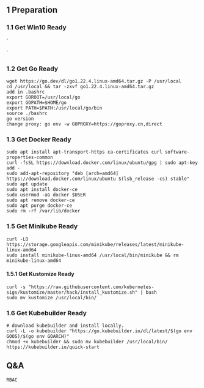 ## 1 Preparation
### 1.1 Get Win10 Ready
`

`
### 1.2 Get Go Ready
```
wget https://go.dev/dl/go1.22.4.linux-amd64.tar.gz -P /usr/local
cd /usr/local && tar -zxvf go1.22.4.linux-amd64.tar.gz
add in .bashrc
export GOROOT=/usr/local/go
export GOPATH=$HOME/go
export PATH=$PATH:/usr/local/go/bin
source ./bashrc
go version
change proxy: go env -w GOPROXY=https://goproxy.cn,direct
```
### 1.3 Get Docker Ready
```
sudo apt install apt-transport-https ca-certificates curl software-properties-common
curl -fsSL https://download.docker.com/linux/ubuntu/gpg | sudo apt-key add -
sudo add-apt-repository "deb [arch=amd64] https://download.docker.com/linux/ubuntu $(lsb_release -cs) stable"
sudo apt update
sudo apt install docker-ce
sudo usermod -aG docker $USER
sudo apt remove docker-ce
sudo apt purge docker-ce
sudo rm -rf /var/lib/docker
```
### 1.5 Get Minikube Ready
```
curl -LO https://storage.googleapis.com/minikube/releases/latest/minikube-linux-amd64
sudo install minikube-linux-amd64 /usr/local/bin/minikube && rm minikube-linux-amd64
```
#### 1.5.1 Get Kustomize Ready
```
curl -s "https://raw.githubusercontent.com/kubernetes-sigs/kustomize/master/hack/install_kustomize.sh" | bash
sudo mv kustomize /usr/local/bin/
```
### 1.6 Get Kubebuilder Ready
```
# download kubebuilder and install locally.
curl -L -o kubebuilder "https://go.kubebuilder.io/dl/latest/$(go env GOOS)/$(go env GOARCH)"
chmod +x kubebuilder && sudo mv kubebuilder /usr/local/bin/
https://kubebuilder.io/quick-start
```

## Q&A
```
RBAC

```
